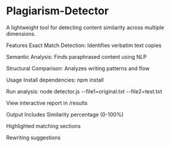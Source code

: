 # Plagiarism-Detector
A lightweight tool for detecting content similarity across multiple dimensions.

Features
Exact Match Detection: Identifies verbatim text copies

Semantic Analysis: Finds paraphrased content using NLP

Structural Comparison: Analyzes writing patterns and flow

Usage
Install dependencies: npm install

Run analysis: node detector.js --file1=original.txt --file2=test.txt

View interactive report in /results

Output Includes
Similarity percentage (0-100%)

Highlighted matching sections

Rewriting suggestions
